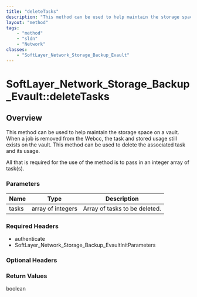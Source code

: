 ```yaml
---
title: "deleteTasks"
description: "This method can be used to help maintain the storage space on a vault.  When a job is removed from the Webcc, the task a... "
layout: "method"
tags:
    - "method"
    - "sldn"
    - "Network"
classes:
    - "SoftLayer_Network_Storage_Backup_Evault"
---
```

# SoftLayer_Network_Storage_Backup_Evault::deleteTasks
## Overview 
This method can be used to help maintain the storage space on a vault.  When a job is removed from the Webcc, the task and stored usage still exists on the vault. This method can be used to delete the associated task and its usage. 

All that is required for the use of the method is to pass in an integer array of task(s). 



### Parameters 
|Name | Type | Description |
| --- | --- | --- |
|tasks| array of integers| Array of tasks to be deleted.|


### Required Headers
* authenticate
* SoftLayer_Network_Storage_Backup_EvaultInitParameters

### Optional Headers

### Return Values
boolean

